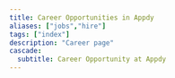 ```yaml
---
title: Career Opportunities in Appdy
aliases: ["jobs","hire"]
tags: ["index"]
description: "Career page"
cascade:
  subtitle: Career Opportunity at Appdy
---
```

